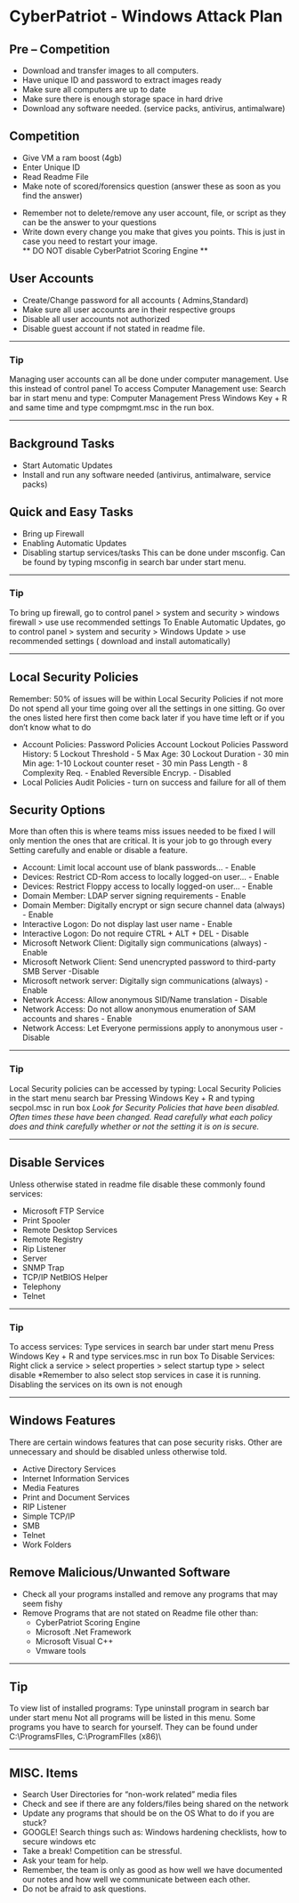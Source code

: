 # CyberPatriot - Windows Attack Plan
## Pre – Competition
- Download and transfer images to all computers.
- Have unique ID and password to extract images ready
- Make sure all computers are up to date
- Make sure there is enough storage space in hard drive
- Download any software needed. (service packs, antivirus, antimalware)
## Competition
- Give VM a ram boost (4gb)
- Enter Unique ID
- Read Readme File
- Make note of scored/forensics question (answer these as soon as you find the answer)
* Remember not to delete/remove any user account, file, or script as they can be the answer to
your questions 
* Write down every change you make that gives you points. This is just in case you need to
restart your image.  
** DO NOT disable CyberPatriot Scoring Engine **
## User Accounts
- Create/Change password for all accounts ( Admins,Standard)
- Make sure all user accounts are in their respective groups
- Disable all user accounts not authorized
- Disable guest account if not stated in readme file.
******
### Tip
Managing user accounts can all be done under computer management.
Use this instead of control panel
To access Computer Management use:
Search bar in start menu and type: Computer Management
Press Windows Key + R and same time and type compmgmt.msc in the run box.
******
## Background Tasks
- Start Automatic Updates
- Install and run any software needed (antivirus, antimalware, service packs)
## Quick and Easy Tasks
- Bring up Firewall
- Enabling Automatic Updates
- Disabling startup services/tasks
This can be done under msconfig. Can be found by typing msconfig in search bar under start
menu.
*******
### Tip
To bring up firewall, go to control panel > system and security > windows firewall > use
use recommended settings
To Enable Automatic Updates, go to control panel > system and security > Windows
Update > use recommended settings ( download and install automatically)
******
## Local Security Policies
Remember: 50% of issues will be within Local Security Policies if not more
Do not spend all your time going over all the settings in one sitting. Go over the ones
listed here first then come back later if you have time left or if you don’t know what to do
- Account Policies:
Password Policies Account Lockout Policies
Password History: 5 Lockout Threshold - 5
Max Age: 30 Lockout Duration - 30 min
Min age: 1-10 Lockout counter reset - 30 min
Pass Length - 8
Complexity Req. - Enabled
Reversible Encryp. - Disabled
- Local Policies
Audit Policies - turn on success and failure for all of them
## Security Options
More than often this is where teams miss issues needed to be fixed
I will only mention the ones that are critical. It is your job to go through every
Setting carefully and enable or disable a feature.
- Account: Limit local account use of blank passwords… - Enable
- Devices: Restrict CD-Rom access to locally logged-on user... - Enable
- Devices: Restrict Floppy access to locally logged-on user… - Enable
- Domain Member: LDAP server signing requirements - Enable
- Domain Member: Digitally encrypt or sign secure channel data (always) - Enable
- Interactive Logon: Do not display last user name - Enable
- Interactive Logon: Do not require CTRL + ALT + DEL - Disable
- Microsoft Network Client: Digitally sign communications (always) - Enable
- Microsoft Network Client: Send unencrypted password to third-party SMB Server
-Disable
- Microsoft network server: Digitally sign communications (always) - Enable
- Network Access: Allow anonymous SID/Name translation - Disable
- Network Access: Do not allow anonymous enumeration of SAM accounts and shares -
Enable
- Network Access: Let Everyone permissions apply to anonymous user - Disable
******
### Tip
Local Security policies can be accessed by typing:
Local Security Policies in the start menu search bar
Pressing Windows Key + R and typing secpol.msc in run box
*Look for Security Policies that have been disabled. Often times these have been changed. Read
carefully what each policy does and think carefully whether or not the setting it is on is secure.*
******
## Disable Services
Unless otherwise stated in readme file disable these commonly found services:
- Microsoft FTP Service
- Print Spooler
- Remote Desktop Services
- Remote Registry
- Rip Listener
- Server
- SNMP Trap
- TCP/IP NetBIOS Helper
- Telephony
- Telnet
*******
### Tip
To access services:
Type services in search bar under start menu
Press Windows Key + R and type services.msc in run box
To Disable Services:
Right click a service > select properties > select startup type > select disable
*Remember to also select stop services in case it is running. Disabling the services on its own
is not enough
******
## Windows Features
There are certain windows features that can pose security risks. Other are unnecessary and
should be disabled unless otherwise told.
- Active Directory Services
- Internet Information Services
- Media Features
- Print and Document Services
- RIP Listener
- Simple TCP/IP
- SMB
- Telnet
- Work Folders
## Remove Malicious/Unwanted Software
- Check all your programs installed and remove any programs that may seem fishy
- Remove Programs that are not stated on Readme file other than:
    - CyberPatriot Scoring Engine
    - Microsoft .Net Framework
    - Microsoft Visual C++
    - Vmware tools
********
## Tip
To view list of installed programs:
Type uninstall program in search bar under start menu
Not all programs will be listed in this menu. Some programs you have to search for yourself.
They can be found under C:\ProgramsFIles\, C:\ProgramFIles (x86)\
********
## MISC. Items
- Search User Directories for “non-work related” media files
- Check and see if there are any folders/files being shared on the network
- Update any programs that should be on the OS
What to do if you are stuck?
- GOOGLE! Search things such as: Windows hardening checklists, how to secure windows
etc
- Take a break! Competition can be stressful.
- Ask your team for help.
- Remember, the team is only as good as how well we have documented our notes and
how well we communicate between each other.
- Do not be afraid to ask questions.
